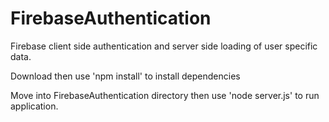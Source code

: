 # FirebaseAuthentication
Firebase client side authentication and server side loading of user specific data.

Download then use 'npm install' to install dependencies

Move into FirebaseAuthentication directory then use 'node server.js' to run application.

